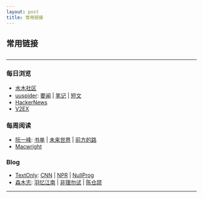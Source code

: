 ```yaml
---
layout: post
title: 常用链接
---
```

## 常用链接

<h2 id="top"></h2>

***

### 每日浏览

*   [水木社区][ref1]
*   [uuspider][ref2]: [要闻][ref3] \| [笔记][ref4] \| [短文][ref5]
*   [HackerNews][ref9]
*   [V2EX][ref16]

### 每周阅读

*   [阮一峰][ref6]: [书单][ref7] \| [未来世界][ref14] \| [前方的路][ref15]
*   [Macwright][ref8]

### Blog

*   [TextOnly][ref10]: [CNN][ref11] \| [NPR][ref12] \| [NullProg][ref13]
*   [森木志][ref17]: [羽忆江南][ref18] \| [非理勿试][ref19] \| [陈仓颉][ref20]

***

[ref20]:https://imzm.im/
[ref19]:https://www.ntiy.com/
[ref18]:https://yyjn.org/
[ref17]:https://www.imxxz.cn/
[ref16]:https://www.v2ex.com/
[ref15]:http://ruanyifeng.com/road/
[ref14]:http://ruanyifeng.com/survivor/
[ref13]:https://nullprogram.com/
[ref12]:http://thin.npr.org/
[ref11]:http://lite.cnn.io/en
[ref10]:https://sjmulder.nl/en/textonly.html
[ref1]:https://m.mysmth.net/index
[ref2]:http://about.uuspider.com/
[ref3]:http://news.uuspider.com/
[ref4]:http://m.uuspider.com/
[ref5]:http://read.uuspider.com/read
[ref6]:http://ruanyifeng.com/
[ref7]:https://github.com/ruanyf/reading-list
[ref8]:https://macwright.com/
[ref9]:https://news.ycombinator.com/news
